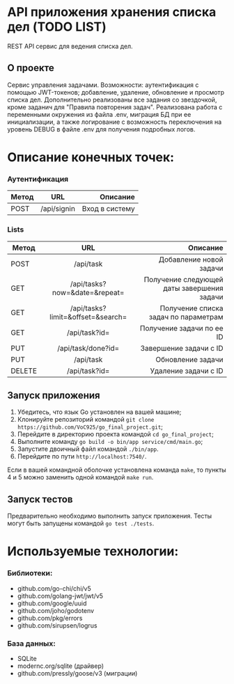 # API приложения хранения списка дел (TODO LIST)

REST API сервис для ведения списка дел.

## О проекте

Cервис управления задачами. Возможности: аутентификация с помощью JWT-токенов; добавление, удаление, обновление и просмотр списка дел.
Дополнительно реализованы все задания со звездочкой, кроме заданич для "Правила повторения задач".
Реализована работа с переменными окружения из файла .env, миграция БД при ее инициализации, а также логирование с возможность переключения на уровень DEBUG в файле .env для получения подробных логов. 

# Описание конечных точек:

### Аутентификация
| Метод         | URL                                   |Описание                          |
| ------------- |:-------------------------------------:| -------------------------------: |
| POST          |/api/signin                            |Вход в систему                    |

### Lists
| Метод         | URL                 |Описание|
| ------------- |:-------------------------------------:| ----------------------------------------: |
| POST          |/api/task                              |Добавление новой задачи                    |
| GET           |/api/tasks?now=&date=&repeat=          |Получение следующей даты завершения задачи |
| GET           |/api/tasks?limit=&offset=&search=      |Получение списка задач по параметрам       |
| GET           |/api/task?id=                          |Получение задачи по ее ID                  |
| PUT           |/api/task/done?id=                     |Завершение задачи с ID                     |
| PUT           |/api/task                              |Обновление задачи                          |
| DELETE        |/api/task?id=                          |Удаление задачи с ID                       |

## Запуск приложения

1. Убедитесь, что язык Go установлен на вашей машине;
2. Клонируйте репозиторий командой ```git clone https://github.com/VoC925/go_final_project.git```;
3. Перейдите в директорию проекта командой ```cd go_final_project```;
4. Выполните команду ```go build -o bin/app service/cmd/main.go```;
5. Запустите двоичный файл командой ```./bin/app```.
6. Перейдите по пути ```http://localhost:7540/```.

Если в вашей командной оболочке установлена команда ```make```, то пункты 4 и 5 можно заменить одной командой ```make run```.

## Запуск тестов

Предварительно необходимо выполнить запуск приложения. Тесты могут быть запущены командой ```go test ./tests```.

# Используемые технологии:
### Библиотеки:
- github.com/go-chi/chi/v5
- github.com/golang-jwt/jwt/v5 
- github.com/google/uuid
- github.com/joho/godotenv
- github.com/pkg/errors
- github.com/sirupsen/logrus

### База данных:
- SQLite
- modernc.org/sqlite (драйвер)
- github.com/pressly/goose/v3 (миграции)
